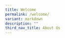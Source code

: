 ```yaml
---
title: Welcome
permalink: /welcome/
variant: markdown
description: ""
third_nav_title: About Us
---
```

